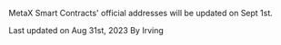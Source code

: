 MetaX Smart Contracts' official addresses will be updated on Sept 1st.


 Last updated on Aug 31st, 2023
 By Irving
